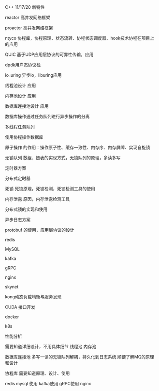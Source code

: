 C++ 11/17/20 新特性

reactor 高并发网络框架

proactor 高并发网络框架

ntyco 协程库，协程原理、状态流转、协程状态调度器、hook技术协程在项目上的应用

QUIC 基于UDP应用层协议的可靠性传输，应用

dpdk用户态协议栈

io_uring 异步io，liburing应用

线程池设计  应用

内存池设计  应用

数据库连接池设计   应用

数据库操作通过任务队列进行异步操作的分离

多线程任务队列

使用协程操作数据库

原子操作 的作用：操作原子性、缓存一致性、内存序、内存屏障、实现自旋锁

无锁队列 数组、链表的实现方式，无锁队列的原理，多读多写

定时器方案

分布式定时器

死锁 死锁原理，死锁检测，死锁检测工具的使用

内存泄露  原因，内存泄露检测工具

分布式锁的实现和使用

异步日志方案

protobuf 的使用，应用层协议的设计

redis

MySQL 

kafka

gRPC

nginx

skynet

kong动态负载均衡与服务发现

CUDA 接口开发

docker

k8s

性能分析





需要知道详细设计，不用具体细节
线程池
内存池

数据库连接池 多写一读的无锁队列解耦，持久化到日志系统
顺便了解MQ的原理和设计

协程库  需要知道原理、设计、使用

redis
mysql
使用
kafka使用
gRPC使用
nginx
